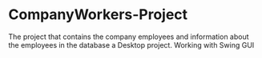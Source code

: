 # CompanyWorkers-Project
The project that contains the company employees and information about the employees in the database
a Desktop project. Working with Swing GUI
